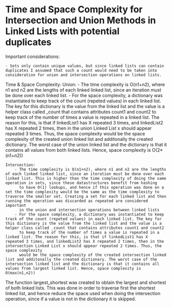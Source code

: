 # Time and Space Complexity for Intersection and Union Methods in Linked Lists with potential duplicates

Important considerations:

    - Sets only contain unique values, but since linked lists can contain duplicates I assumed that such a count would need to be taken into consideration for union and intersection operations on linked lists.

Time & Space Complexity:
    Union:
        - The time complexity is O(n1+n2), where n1 and n2 are the lengths of each linked linked list, since an iteration must be done over each linked list.
        - For the space complexity, a dictionary was instantiated to keep track of the count (repeted values) in each linked list. The key for this dictionary is the value from the linked list and the value is a helper class called _count that contains attributes count1 and count2
          to keep track of the number of times a value is repeated in a linked list. The reason for this, is that if linkedList1 has X repeated 3 times, and linkedList2 has X repeated 2 times, then in the union Linked List x should appear repeated 3 times. Thus, the space complexity 
          would be the space complexity of the created union linked list and additonally the created dictionary. The worst case of the union linked list and the dictionary is that it contains all values from both linked lists. Hence, space complexity is O(2*(n1+n2))

    Intersection:
        - The time complexity is O(n1+n2), where n1 and n2 are the lengths of each linked linked list, since an iteration must be done over each linked list. This is higher than the time complexity of doing the same operation in sets, since these datastructures benefit from hashing
          to have O(1) lookups, and hence if this operation was done on a set the time complexity would be the same as the time complexity to traverse the smaller set. Creating a set for each linked list and then running the operation was discarded as repeated are considered important
          in the union and intersection operations between linked lists
        - For the space complexity, a dictionary was instantiated to keep track of the count (repeted values) in each linked list. The key for this dictionary is the value from the linked list and the value is a helper class called _count that contains attributes count1 and count2
          to keep track of the number of times a value is repeated in a linked list. The reason for this, is that if linkedList1 has X repeated 3 times, and linkedList2 has X repeated 2 times, then in the intersection Linked List x should appear repeated 2 times. Thus, the space complexity 
          would be the space complexity of the created intersection linked list and additonally the created dictionary. The worst case of the intersection linked list and the dictionary is that it contains all values from largest linked list. Hence, space complexity is O(max(n1,n2))

The function largest_shortest was created to obtain the largest and shortest of both linked lists. This was done in order to traverse first the shortest linked list, and hence reduce the space used when doing the intersection operation, since if a value is not in the dictionary it is
skipped.


